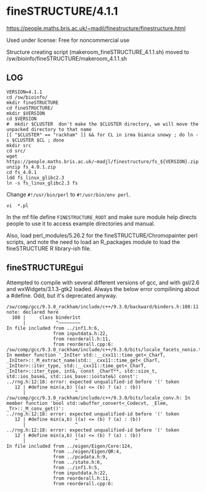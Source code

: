 fineSTRUCTURE/4.1.1
========================

<https://people.maths.bris.ac.uk/~madjl/finestructure/finestructure.html>

Used under license:
Free for noncommercial use

Structure creating script (makeroom_fineSTRUCTURE_4.1.1.sh) moved to /sw/bioinfo/fineSTRUCTURE/makeroom_4.1.1.sh

LOG
---

    VERSION=4.1.1
    cd /sw/bioinfo/
    mkdir fineSTRUCTURE
    cd fineSTRUCTURE/
    mkdir $VERSION
    cd $VERSION
    #  mkdir $CLUSTER  don't make the $CLUSTER directory, we will move the unpacked directory to that name
    [[ "$CLUSTER" == "rackham" ]] && for CL in irma bianca snowy ; do ln -s $CLUSTER $CL ; done
    mkdir src
    cd src/
    wget https://people.maths.bris.ac.uk/~madjl/finestructure/fs_${VERSION}.zip
    unzip fs_4.0.1.zip 
    cd fs_4.0.1
    ldd fs_linux_glibc2.3 
    ln -s fs_linux_glibc2.3 fs

Change `#!/usr/bin/perl` to `#!/usr/bin/env perl`.

    vi  *.pl

In the mf file define `FINESTRUCTURE_ROOT` and make sure module help directs
people to use it to access example directories and manual.

Also, load perl_modules/5.26.2 for the fineSTRUCTURE/Chromopainter perl
scripts, and note the need to load an R_packages module to load the
fineSTRUCTURE R library-ish file.



fineSTRUCTUREgui
----------------


Attempted to compile with several different versions of gcc, and with gsl/2.6 and wxWidgets/3.1.3-gtk2 loaded.
Always the below error compilining about a #define. Odd, but it's deprecated anyway.


    /sw/comp/gcc/9.3.0_rackham/include/c++/9.3.0/backward/binders.h:108:11: note: declared here
      108 |     class binder1st
          |           ^~~~~~~~~
    In file included from ../inf1.h:6,
                     from inputdata.h:22,
                     from reorderall.h:11,
                     from reorderall.cpp:6:
    /sw/comp/gcc/9.3.0_rackham/include/c++/9.3.0/bits/locale_facets_nonio.tcc: In member function '_InIter std::__cxx11::time_get<_CharT, _InIter>::_M_extract_name(std::__cxx11::time_get<_CharT, _InIter>::iter_type, std::__cxx11::time_get<_CharT, _InIter>::iter_type, int&, const _CharT**, std::size_t, std::ios_base&, std::ios_base::iostate&) const':
    ../rng.h:12:18: error: expected unqualified-id before '(' token
       12 | #define min(a,b) ((a) <= (b) ? (a) : (b))
          |                  ^
    /sw/comp/gcc/9.3.0_rackham/include/c++/9.3.0/bits/locale_conv.h: In member function 'bool std::wbuffer_convert<_Codecvt, _Elem, _Tr>::_M_conv_get()':
    ../rng.h:12:18: error: expected unqualified-id before '(' token
       12 | #define min(a,b) ((a) <= (b) ? (a) : (b))
          |                  ^
    ../rng.h:12:18: error: expected unqualified-id before '(' token
       12 | #define min(a,b) ((a) <= (b) ? (a) : (b))
          |                  ^
    In file included from ../eigen/Eigen/Core:124,
                     from ../eigen/Eigen/QR:4,
                     from ../pcadata.h:9,
                     from ../state.h:6,
                     from ../inf1.h:5,
                     from inputdata.h:22,
                     from reorderall.h:11,
                     from reorderall.cpp:6:
